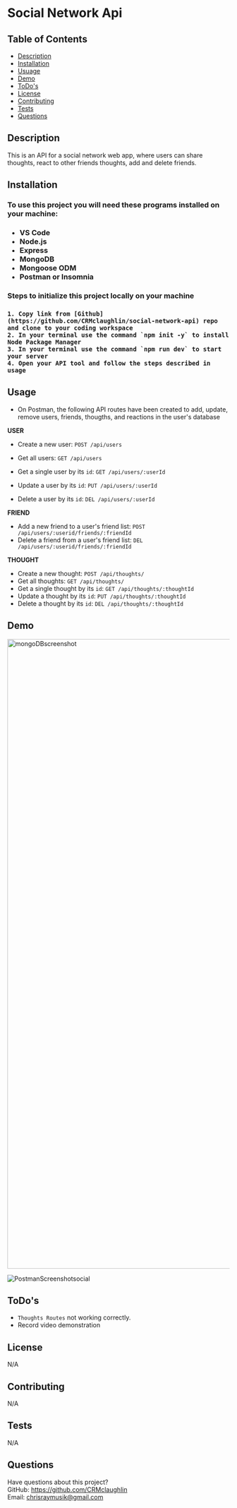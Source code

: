 # Social Network Api

## Table of Contents
  * [Description](#description)
  * [Installation](#installation)
  * [Usuage](#usage)
  * [Demo](#demo)
  * [ToDo's](#todos)
  * [License](#license)
  * [Contributing](#contributing)
  * [Tests](#tests)
  * [Questions](#questions)

  ## Description
 
 This is an API for a social network web app, where users can share thoughts, react to other friends thoughts, add and delete friends.

  
  ## Installation
  <h3> To use this project you will need these programs installed on your machine:<h3>
  
  * VS Code
  * Node.js
  * Express
  * MongoDB
  * Mongoose ODM
  * Postman or Insomnia
  
  
  <h3> Steps to initialize this project locally on your machine <h3>
    
    1. Copy link from [Github](https://github.com/CRMclaughlin/social-network-api) repo and clone to your coding workspace
    2. In your terminal use the command `npm init -y` to install Node Package Manager
    3. In your terminal use the command `npm run dev` to start your server
    4. Open your API tool and follow the steps described in usage

  
## Usage 
  
* On Postman, the following API routes have been created to add, update, remove users, friends, thougths, and reactions in the user's database

 **USER**
  * Create a new user:  `POST /api/users`
  * Get all users: `GET /api/users`
  * Get a single user by its `id`: `GET /api/users/:userId`

  * Update a user by its `id`: `PUT /api/users/:userId`

  * Delete a user by its `id`: `DEL /api/users/:userId`

**FRIEND**
  * Add a new friend to a user's friend list: `POST /api/users/:userid/friends/:friendId`
  * Delete a friend from a user's friend list: `DEL /api/users/:userid/friends/:friendId`

**THOUGHT**
  * Create a new thought: `POST /api/thoughts/`
  * Get all thoughts: `GET /api/thoughts/`
  * Get a single thought by its `id`: `GET /api/thoughts/:thoughtId`
  * Update a thought by its `id`: `PUT /api/thoughts/:thoughtId`
  * Delete a thought by its `id`: `DEL /api/thoughts/:thoughtId`

  
## Demo

<img width="1427" alt="mongoDBscreenshot" src="https://user-images.githubusercontent.com/111208223/213318806-e57bf540-2c03-4502-b929-d3c67bb3a7af.png">
   
   
![PostmanScreenshotsocial](https://user-images.githubusercontent.com/111208223/213318848-ef30a3a6-6325-4636-a29a-18d6933922ea.png)

## ToDo's

* `Thoughts Routes` not working correctly.
* Record video demonstration

  
## License
N/A
  
  
## Contributing

N/A
  
## Tests
N/A
  
## Questions
Have questions about this project?  
GitHub: https://github.com/CRMclaughlin  
Email: chrisraymusik@gmail.com
